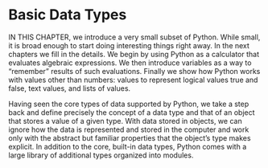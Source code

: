# Basic Data Types
IN THIS CHAPTER, we introduce a very small subset of Python. While
small, it is broad enough to start doing interesting things right away. In the
next chapters we fill in the details. We begin by using Python as a
calculator that evaluates algebraic expressions. We then introduce
variables as a way to “remember” results of such evaluations. Finally we
show how Python works with values other than numbers: values to
represent logical values true and false, text values, and lists of values.


Having seen the core types of data supported by Python, we take a
step back and define precisely the concept of a data type and that of an
object that stores a value of a given type. With data stored in objects, we
can ignore how the data is represented and stored in the computer and
work only with the abstract but familiar properties that the object’s type
makes explicit. 
In addition to the core, built-in data types, Python comes with a large library of additional types organized into modules. 
